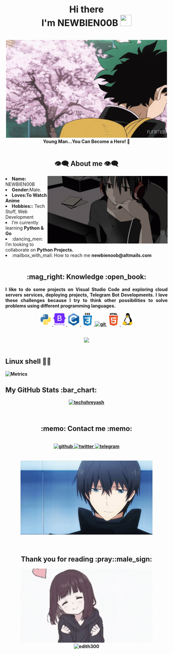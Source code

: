 <h1 align="center">Hi there<br>I'm NEWBIEN00B <img src="https://media.giphy.com/media/hvRJCLFzcasrR4ia7z/giphy.gif" width="35px" height="35px"></h1>
<body>
<br>
<div align="center">
<img src="images/header.gif">
<br>
<b>Young Man...You Can Become a Hero! 🦸</b>
</div>
<br>


<h2 align="center"> 👁️‍🗨️ About me 👁️‍🗨️ </h2>
<div>
<img src="images/aboutme.gif" align="right" height = "210">
<li>
<b>Name:</b> NEWBIEN00B</li>
<li>
<b>Gender:</b>Male.
</li>
 <li>
<b>Loves:To Watch Anime </b>
</li>
<li>
<b>Hobbies::</b> Tech Stuff, Web Development
<li> I’m currently learning <b>Python & Go</b>
</li>
<li>:dancing_men: I’m looking to collaborate on <b>Python Projects.</b>
<li>:mailbox_with_mail: How to reach me <b>newbienoob@altmails.com<b>
</li>


<br>



<div>
<h2 align="center">:mag_right: Knowledge :open_book: </h2>
</div>
<div align = "center">
<p align = "justify">I like to do some projects on Visual Studio Code and exploring cloud servers services, deploying projects, Telegram Bot Developments. I love these challenges because I try to think other possibilities to solve problems using different programming languages.<br></p>
<p align = "center"> 
<a href="https://www.python.org" target="_blank" rel="noreferrer"> 
<img src="https://raw.githubusercontent.com/devicons/devicon/master/icons/python/python-original.svg" alt="python" width="40" height="40"/> </a>
  <a href="https://getbootstrap.com" target="_blank" rel="noreferrer"> <img src="https://raw.githubusercontent.com/devicons/devicon/master/icons/bootstrap/bootstrap-plain-wordmark.svg" alt="bootstrap" width="40" height="40"/> </a>
<a href="https://www.cprogramming.com/" target="_blank" rel="noreferrer"> <img src="https://raw.githubusercontent.com/devicons/devicon/master/icons/c/c-original.svg" alt="c" width="40" height="40"/> </a> 
<a href="https://www.w3schools.com/css/" target="_blank" rel="noreferrer"> <img src="https://raw.githubusercontent.com/devicons/devicon/master/icons/css3/css3-original-wordmark.svg" alt="css3" width="40" height="40"/> </a> <a href="https://git-scm.com/" target="_blank" rel="noreferrer"> <img src="https://www.vectorlogo.zone/logos/git-scm/git-scm-icon.svg" alt="git" width="40" height="40"/> </a> 
<a href="https://www.w3.org/html/" target="_blank" rel="noreferrer"> <img src="https://raw.githubusercontent.com/devicons/devicon/master/icons/html5/html5-original-wordmark.svg" alt="html5" width="40" height="40"/> </a> <a href="https://www.linux.org/" target="_blank" rel="noreferrer"> <img src="https://raw.githubusercontent.com/devicons/devicon/master/icons/linux/linux-original.svg" alt="linux" width="40" height="40"/> </a> 
</p>
 <br>
<img src = "https://64.media.tumblr.com/978e8d06096d2f1549ece05f65c19a0e/tumblr_o5sd54JR2O1rupogao1_540.gifv" height = "240px" align="center">
</div>

<br>

<h2>Linux shell 👨‍💻</h2>


![Metrics](https://metrics.lecoq.io/NEWBIENOOB-0?template=terminal&projects=1&habits=1&sponsorships=1&sponsors=1&base=header%2C%20activity%2C%20community%2C%20repositories%2C%20metadata&base.indepth=false&base.hireable=false&base.skip=false&habits=false&habits.from=200&habits.days=14&habits.facts=true&habits.charts=false&habits.charts.type=graph&habits.trim=false&habits.languages.limit=8&habits.languages.threshold=0%25&sponsorships=false&sponsorships.sections=amount%2C%20sponsorships&sponsorships.size=24&sponsors=false&sponsors.sections=goal%2C%20list%2C%20about&sponsors.past=false&sponsors.size=24&sponsors.title=Sponsor%20Me!&projects=false&projects.limit=4&projects.descriptions=false&config.timezone=Asia%2FCalcutta&config.octicon=true)


                                  
<h2> My GitHub Stats :bar_chart:</h2>
<p align="center"> <a href="https://github.com/ryo-ma/github-profile-trophy"><img src="https://github-profile-trophy.vercel.app/?username=NEWBIENOOB-0&theme=onedark" alt="techshreyash" /></a> </p>
<br>
</div>
<div>
</div>
</div>
<h2 align ="center">:memo: Contact me :memo:</h2>
<br> 
<div align="center">
<a href="https://github.com/NEWBIENOOB-0" target="_blank">
<img src=https://img.shields.io/badge/github-%2324292e.svg?&style=for-the-badge&logo=github&logoColor=white alt=github style="margin-bottom: 5px;" />
</a>
<a href="https://twitter.com/NEWBIENOOBO" target="_blank">
<img src=https://img.shields.io/badge/twitter-%2300acee.svg?&style=for-the-badge&logo=twitter&logoColor=white alt=twitter style="margin-bottom: 5px;" />
</a>
<a href="https://telegram.dog/newbienoobbot" target="_blank">
<img src=	https://img.shields.io/badge/Telegram-2CA5E0?style=for-the-badge&logo=telegram&logoColor=white alt=telegram style="margin-bottom: 5px;" />

</a>  <br><img src = "images/contactme.gif" height = "230"/>
</div>  


</div>  
<br>
<div>
<h2 align="center">Thank you for reading :pray::male_sign:</h2>
<div align="center">
<img src="images/thankyou.gif" height = "230">
<br>
<img src="https://komarev.com/ghpvc/?username=edith300&label=Profile%20views&color=0e75b6&style=flat" alt="edith300" />
</div>
